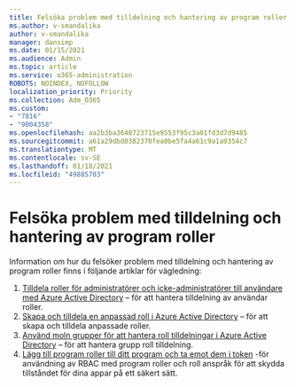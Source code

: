 ```yaml
---
title: Felsöka problem med tilldelning och hantering av program roller
ms.author: v-smandalika
author: v-smandalika
manager: dansimp
ms.date: 01/15/2021
ms.audience: Admin
ms.topic: article
ms.service: o365-administration
ROBOTS: NOINDEX, NOFOLLOW
localization_priority: Priority
ms.collection: Adm_O365
ms.custom:
- "7816"
- "9004358"
ms.openlocfilehash: aa2b3ba3648723715e9553f95c3a01fd3d7d9485
ms.sourcegitcommit: a61a29dbd0382370fea0be5fa4a61c9a1a9354c7
ms.translationtype: MT
ms.contentlocale: sv-SE
ms.lasthandoff: 01/18/2021
ms.locfileid: "49885703"
---
```

# <a name="troubleshoot-issues-with-application-role-assignment-and-management"></a>Felsöka problem med tilldelning och hantering av program roller

Information om hur du felsöker problem med tilldelning och hantering av program roller finns i följande artiklar för vägledning:

1. [Tilldela roller för administratörer och icke-administratörer till användare med Azure Active Directory](https://docs.microsoft.com/azure/active-directory/fundamentals/active-directory-users-assign-role-azure-portal) – för att hantera tilldelning av användar roller.
2. [Skapa och tilldela en anpassad roll i Azure Active Directory](https://docs.microsoft.com/azure/active-directory/roles/custom-create) – för att skapa och tilldela anpassade roller.
3. [Använd moln grupper för att hantera roll tilldelningar i Azure Active Directory](https://docs.microsoft.com/azure/active-directory/roles/groups-concept) – för att hantera grupp roll tilldelning.
4. [Lägg till program roller till ditt program och ta emot dem i token](https://docs.microsoft.com/azure/active-directory/develop/howto-add-app-roles-in-azure-ad-apps#app-roles-vs-groups) -för användning av RBAC med program roller och roll anspråk för att skydda tillståndet för dina appar på ett säkert sätt.
